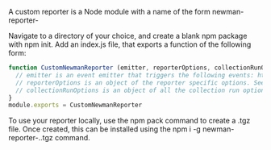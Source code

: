 A custom reporter is a Node module with a name of the form newman-reporter-<name>


Navigate to a directory of your choice, and create a blank npm package with npm init.
Add an index.js file, that exports a function of the following form:
```js
function CustomNewmanReporter (emitter, reporterOptions, collectionRunOptions) {
  // emitter is an event emitter that triggers the following events: https://github.com/postmanlabs/newman#newmanrunevents
  // reporterOptions is an object of the reporter specific options. See usage examples below for more details.
  // collectionRunOptions is an object of all the collection run options: https://github.com/postmanlabs/newman#newmanrunoptions-object--callback-function--run-eventemitter
}
module.exports = CustomNewmanReporter
```

To use your reporter locally, use the npm pack command to create a .tgz file. Once created, this can be installed using the npm i -g newman-reporter-<name>.<version>.tgz command.